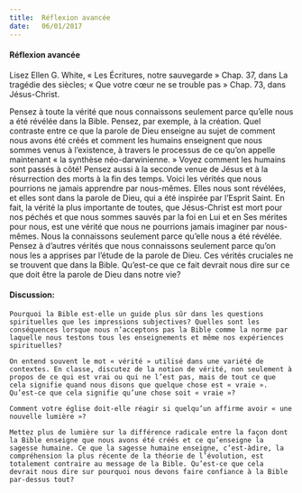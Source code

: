 ```yaml
---
title:  Réflexion avancée
date:   06/01/2017
---
```


#### Réflexion avancée

Lisez Ellen G. White, « Les Écritures, notre sauvegarde » Chap. 37, dans La tragédie des siècles; « Que votre cœur ne se trouble pas » Chap. 73, dans Jésus-Christ. 

Pensez à toute la vérité que nous connaissons seulement parce qu’elle nous a été révélée dans la Bible. Pensez, par exemple, à la création. Quel contraste entre ce que la parole de Dieu enseigne au sujet de comment nous avons été créés et comment les humains enseignent que nous sommes venus à l’existence, à travers le processus de ce qu’on appelle maintenant « la synthèse néo-darwinienne. » Voyez comment les humains sont passés à côté! Pensez aussi à la seconde venue de Jésus et à la résurrection des morts à la fin des temps. Voici les vérités que nous pourrions ne jamais apprendre par nous-mêmes. Elles nous sont révélées, et elles sont dans la parole de Dieu, qui a été inspirée par l’Esprit Saint. En fait, la vérité la plus importante de toutes, que Jésus-Christ est mort pour nos péchés et que nous sommes sauvés par la foi en Lui et en Ses mérites pour nous, est une vérité que nous ne pourrions jamais imaginer par nous-mêmes. Nous la connaissons seulement parce qu’elle nous a été révélée. Pensez à d’autres vérités que nous connaissons seulement parce qu’on nous les a apprises par l’étude de la parole de Dieu. Ces vérités cruciales ne se trouvent que dans la Bible. Qu’est-ce que ce fait devrait nous dire sur ce que doit être la parole de Dieu dans notre vie? 

#### Discussion: 

`Pourquoi la Bible est-elle un guide plus sûr dans les questions spirituelles que les impressions subjectives? Quelles sont les conséquences lorsque nous n’acceptons pas la Bible comme la norme par laquelle nous testons tous les enseignements et même nos expériences spirituelles?` 

`On entend souvent le mot « vérité » utilisé dans une variété de contextes. En classe, discutez de la notion de vérité, non seulement à propos de ce qui est vrai ou qui ne l’est pas, mais de tout ce que cela signifie quand nous disons que quelque chose est « vraie ». Qu’est-ce que cela signifie qu’une chose soit « vraie »?` 

`Comment votre église doit-elle réagir si quelqu’un affirme avoir « une nouvelle lumière »?` 

`Mettez plus de lumière sur la différence radicale entre la façon dont la Bible enseigne que nous avons été créés et ce qu’enseigne la sagesse humaine. Ce que la sagesse humaine enseigne, c’est-àdire, la compréhension la plus récente de la théorie de l’évolution, est totalement contraire au message de la Bible. Qu’est-ce que cela devrait nous dire sur pourquoi nous devons faire confiance à la Bible par-dessus tout?` 